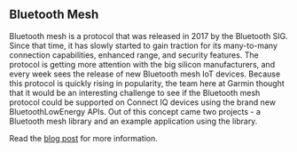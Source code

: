 
## Bluetooth Mesh

Bluetooth mesh is a protocol that was released in 2017 by the Bluetooth SIG. Since that time, it has slowly started to gain traction for its many-to-many connection capabilities, enhanced range, and security features. The protocol is getting more attention with the big silicon manufacturers, and every week sees the release of new Bluetooth mesh IoT devices. Because this protocol is quickly rising in popularity, the team here at Garmin thought that it would be an interesting challenge to see if the Bluetooth mesh protocol could be supported on Connect IQ devices using the brand new BluetoothLowEnergy APIs. Out of this concept came two projects - a Bluetooth mesh library and an example application using the library.

Read the [blog post](https://forums.garmin.com/developer/connect-iq/b/news-announcements/posts/bluetooth-mesh-networking-with-connect-iq) for more information.
